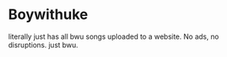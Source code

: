 # Boywithuke
literally just has all bwu songs uploaded to a website. No ads, no disruptions. just bwu.
